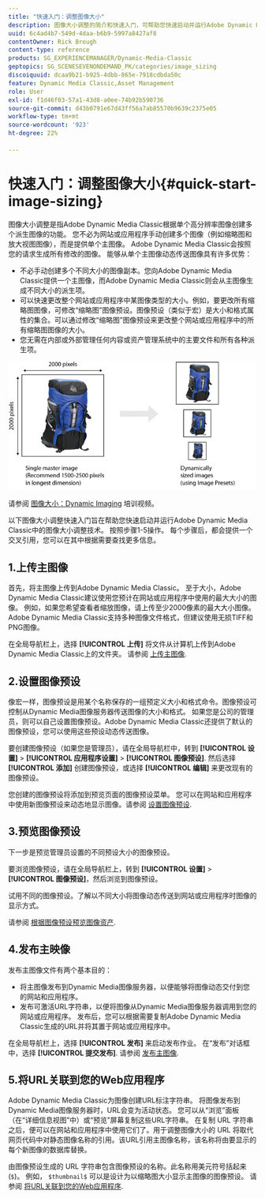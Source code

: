 ```yaml
---
title: "快速入门：调整图像大小"
description: 图像大小调整的简介和快速入门，可帮助您快速启动并运行Adobe Dynamic Media Classic中的图像大小调整技术。
uuid: 6c4ad4b7-549d-4daa-b6b9-5997a8427af8
contentOwner: Rick Brough
content-type: reference
products: SG_EXPERIENCEMANAGER/Dynamic-Media-Classic
geptopics: SG_SCENESEVENONDEMAND_PK/categories/image_sizing
discoiquuid: dcaa9b21-b925-4dbb-865e-7918cdbda50c
feature: Dynamic Media Classic,Asset Management
role: User
exl-id: f1d46f03-57a1-43d8-a0ee-74b92b590736
source-git-commit: d43b0791e67d43ff56a7ab85570b9639c2375e05
workflow-type: tm+mt
source-wordcount: '923'
ht-degree: 22%

---
```


# 快速入门：调整图像大小{#quick-start-image-sizing}

图像大小调整是指Adobe Dynamic Media Classic根据单个高分辨率图像创建多个派生图像的功能。 您不必为网站或应用程序手动创建多个图像（例如缩略图和放大视图图像），而是提供单个主图像。 Adobe Dynamic Media Classic会按照您的请求生成所有修改的图像。 能够从单个主图像动态传送图像具有许多优势：

* 不必手动创建多个不同大小的图像副本。您向Adobe Dynamic Media Classic提供一个主图像，而Adobe Dynamic Media Classic则会从主图像生成不同大小的派生项。
* 可以快速更改整个网站或应用程序中某图像类型的大小。例如，要更改所有缩略图图像，可修改“缩略图”图像预设。图像预设（类似于宏）是大小和格式属性的集合。可以通过修改“缩略图”图像预设来更改整个网站或应用程序中的所有缩略图图像的大小。
* 您无需在内部或外部管理任何内容或资产管理系统中的主要文件和所有各种派生项。

![您可以在同一高分辨率主文件中创建大小不同的多个衍生图像。](/help/assets/is_derivative_sizes_popup.png)

请参阅 [图像大小：Dynamic Imaging](https://s7d5.scene7.com/s7viewers/html5/VideoViewer.html?videoserverurl=https://s7d5.scene7.com/is/content/&amp;emailurl=https://s7d5.scene7.com/s7/emailFriend&amp;serverUrl=https://s7d5.scene7.com/is/image/&amp;config=Scene7SharedAssets/Universal_HTML5_Video&amp;contenturl=https://s7d5.scene7.com/skins/&amp;asset=S7tutorials/557_Image%20Sizing_converted%20renamed_Dynamic%20Imaging-AVS) 培训视频。

以下图像大小调整快速入门旨在帮助您快速启动并运行Adobe Dynamic Media Classic中的图像大小调整技术。 按照步骤1-5操作。 每个步骤后，都会提供一个交叉引用，您可以在其中根据需要查找更多信息。

## 1.上传主图像

首先，将主图像上传到Adobe Dynamic Media Classic。 至于大小，Adobe Dynamic Media Classic建议使用您预计在网站或应用程序中使用的最大大小的图像。 例如，如果您希望查看者缩放图像，请上传至少2000像素的最大大小图像。 Adobe Dynamic Media Classic支持多种图像文件格式，但建议使用无损TIFF和PNG图像。

在全局导航栏上，选择 **[!UICONTROL 上传]** 将文件从计算机上传到Adobe Dynamic Media Classic上的文件夹。 请参阅 [上传主图像](uploading-master-images.md#uploading_master_images).

## 2.设置图像预设

像宏一样，图像预设是用某个名称保存的一组预定义大小和格式命令。图像预设可控制从Dynamic Media图像服务器传送图像的大小和格式。 如果您是公司的管理员，则可以自己设置图像预设。Adobe Dynamic Media Classic还提供了默认的图像预设，您可以使用这些预设动态传送图像。

要创建图像预设（如果您是管理员），请在全局导航栏中，转到 **[!UICONTROL 设置]** > **[!UICONTROL 应用程序设置]** > **[!UICONTROL 图像预设]**. 然后选择 **[!UICONTROL 添加]** 创建图像预设，或选择 **[!UICONTROL 编辑]** 来更改现有的图像预设。

您创建的图像预设将添加到预览页面的图像预设菜单。 您可以在网站和应用程序中使用新图像预设来动态地显示图像。请参阅 [设置图像预设](setting-image-presets.md#setting_up_image_presets).

## 3.预览图像预设

下一步是预览管理员设置的不同预设大小的图像预设。

要浏览图像预设，请在全局导航栏上，转到 **[!UICONTROL 设置]** > **[!UICONTROL 图像预设]**，然后浏览到图像预设。

试用不同的图像预设。了解以不同大小将图像动态传送到网站或应用程序时图像的显示方式。

请参阅 [根据图像预设预览图像资产](previewing-asset.md#previewing_an_image_asset_based_on_its_image_preset).

## 4.发布主映像

发布主图像文件有两个基本目的：

* 将主图像发布到Dynamic Media图像服务器，以便能够将图像动态交付到您的网站和应用程序。
* 发布可激活URL字符串，以便将图像从Dynamic Media图像服务器调用到您的网站或应用程序。 发布后，您可以根据需要复制Adobe Dynamic Media Classic生成的URL并将其置于网站或应用程序中。

在全局导航栏上，选择 **[!UICONTROL 发布]** 来启动发布作业。 在“发布”对话框中，选择 **[!UICONTROL 提交发布]**. 请参阅 [发布主图像](publishing-master-images.md#publishing_master_images).

## 5.将URL关联到您的Web应用程序

Adobe Dynamic Media Classic为图像创建URL标注字符串。 将图像发布到Dynamic Media图像服务器时，URL会变为活动状态。 您可以从“浏览”面板（在“详细信息视图”中）或“预览”屏幕复制这些URL字符串。 在复制 URL 字符串之后，便可以在网站和应用程序中使用它们了。用于调整图像大小的 URL 将取代网页代码中对静态图像名称的引用。该URL引用主图像名称，该名称将由要显示的每个新图像的数据库替换。

由图像预设生成的 URL 字符串包含图像预设的名称。此名称用美元符号括起来(`$`)。 例如， `$thumbnail$` 可以是设计为以缩略图大小显示主图像的图像预设。 请参阅 [将URL关联到您的Web应用程序](linking-urls-web-application.md#linking_urls_to_your_web_application).
